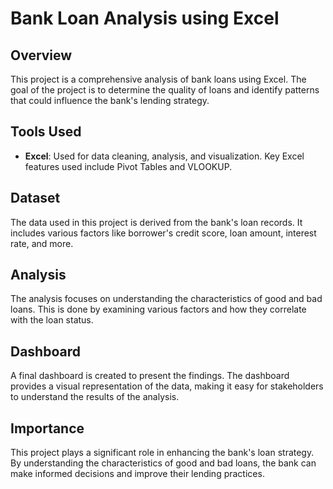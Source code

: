 # Bank Loan Analysis using Excel

## Overview
This project is a comprehensive analysis of bank loans using Excel. The goal of the project is to determine the quality of loans and identify patterns that could influence the bank's lending strategy.

## Tools Used
- **Excel**: Used for data cleaning, analysis, and visualization. Key Excel features used include Pivot Tables and VLOOKUP.

## Dataset
The data used in this project is derived from the bank's loan records. It includes various factors like borrower's credit score, loan amount, interest rate, and more.

## Analysis
The analysis focuses on understanding the characteristics of good and bad loans. This is done by examining various factors and how they correlate with the loan status.

## Dashboard
A final dashboard is created to present the findings. The dashboard provides a visual representation of the data, making it easy for stakeholders to understand the results of the analysis.

## Importance
This project plays a significant role in enhancing the bank's loan strategy. By understanding the characteristics of good and bad loans, the bank can make informed decisions and improve their lending practices.
